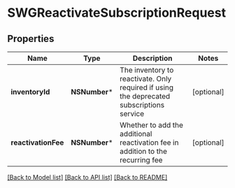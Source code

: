 # SWGReactivateSubscriptionRequest

## Properties
Name | Type | Description | Notes
------------ | ------------- | ------------- | -------------
**inventoryId** | **NSNumber*** | The inventory to reactivate. Only required if using the deprecated subscriptions service | [optional] 
**reactivationFee** | **NSNumber*** | Whether to add the additional reactivation fee in addition to the recurring fee | [optional] 

[[Back to Model list]](../README.md#documentation-for-models) [[Back to API list]](../README.md#documentation-for-api-endpoints) [[Back to README]](../README.md)


